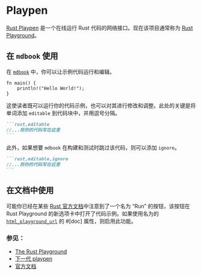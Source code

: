 # Playpen

[Rust Playpen](https://github.com/rust-lang/rust-playpen) 是一个在线运行 Rust 代码的网络接口。现在该项目通常称为 [Rust Playground](https://play.rust-lang.org/)。

## 在 `mdbook` 使用

在 [`mdbook`][mdbook] 中，你可以让示例代码运行和编辑。

```rust,editable
fn main() {
    println!("Hello World!");
}
```

这使读者既可以运行你的代码示例，也可以对其进行修改和调整。此处的关键是将单词添加 `editable` 到代码块中，并用逗号分隔。

````markdown
```rust,editable
//...将你的代码写在这里
```
````

此外，如果想要 `mdbook` 在构建和测试时跳过该代码，则可以添加 `ignore`。

````markdown
```rust,editable,ignore
//...将你的代码写在这里
```
````

## 在文档中使用

可能你已经在某些 [Rust 官方文档][official-rust-docs]中注意到了一个名为 “Run” 的按钮，该按钮在 Rust Playground 的新选项卡中打开了代码示例。如果使用名为的 [`html_playground_url`][html-playground-url] 的 #[doc] 属性，则启用此功能。

### 参见：

- [The Rust Playground][rust-playground]
- [下一代 playpen][next-gen-playpen]
- [官方文档][rustdoc-book]

[rust-playground]: https://play.rust-lang.org/
[next-gen-playpen]: https://github.com/integer32llc/rust-playground/
[mdbook]: https://github.com/rust-lang/mdBook
[official-rust-docs]: https://rustwiki.org/zh-CN/core/
[rustdoc-book]: https://doc.rust-lang.org/rustdoc/what-is-rustdoc.html
[html-playground-url]: https://doc.rust-lang.org/rustdoc/the-doc-attribute.html#html_playground_url
